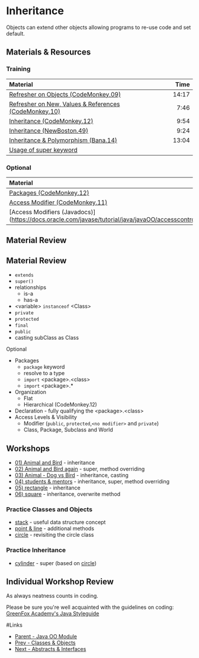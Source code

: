 # Inheritance
Objects can extend other objects allowing programs to re-use code and set default.

## Materials & Resources

### Training
| Material | Time |
|:-------- |-----:|
|[Refresher on Objects (CodeMonkey.09)](https://youtu.be/ZpBtDTCgalw)|14:17|
|[Refresher on New, Values &amp; References (CodeMonkey.10)](https://youtu.be/eRfvgSvf-mM)|7:46|
|[Inheritance (CodeMonkey.12)](https://www.youtube.com/watch?v=gQTzUpqeLH4)|9:54|
|[Inheritance (NewBoston.49)](https://www.youtube.com/watch?v=9JpNY-XAseg)|9:24|
|[Inheritance & Polymorphism (Bana.14)](https://www.youtube.com/watch?v=Lsdaztp3_lw)|13:04|
|[Usage of super keyword](http://www.javatpoint.com/super-keyword)||


### Optional
| Material | Time |
|:-------- |-----:|
|[Packages (CodeMonkey.12)](https://www.youtube.com/watch?v=l5SviD48vOQ)|
|[Access Modifier (CodeMonkey.11)](https://www.youtube.com/watch?v=ePj64t65G40)|5:04|
|[Access Modifiers (Javadocs)] (https://docs.oracle.com/javase/tutorial/java/javaOO/accesscontrol.html)||

## Material Review
## Material Review
- `extends`
- `super()`
- relationships
  - is-a 
  - has-a 
- &lt;variable&gt; `instanceof` &lt;Class&gt;
- `private`
- `protected`
- `final`
- `public`
- casting subClass as Class

Optional
- Packages
  -  `package` keyword
  - resolve to a type 
  - `import` &lt;package&gt;.&lt;class&gt;
  - `import` &lt;package&gt;.*
- Organization
  - Flat
  - Hierarchical (CodeMonkey.12)
- Declaration - fully qualifying the &lt;package&gt;.&lt;class&gt;
- Access Levels &amp; Visibility
  - Modifier (`public`, `protected`,`<no modifier>` and `private`)
  - Class, Package, Subclass and World


## Workshops
- [01) Animal and Bird](workshop/Workshop01.md) - inheritance
- [02) Animal and Bird again](workshop/Workshop02.md) - super, method overriding
- [03) Animal - Dog vs Bird](workshop/Workshop03.md) - inheritance, casting
- [04) students & mentors](workshop/Workshop04.md) - inheritance, super, method overriding
- [05) rectangle](workshop/Workshop05.md) - inheritance
- [06) square](workshop/Workshop06.md) - inheritance, overwrite method

### Practice Classes and Objects
- [stack](workshop/stack.md) - useful data structure concept
- [point &amp; line](workshop/pointandline.md) - additional methods
- [circle](workshop/circle.md) - revisiting the circle class

### Practice Inheritance
- [cylinder](workshop/cylinder.md) - super (based on [circle](workshop/circle.md))


## Individual Workshop Review
As always neatness counts in coding.

Please be sure you're well acquainted with the guidelines on coding: [GreenFox Academy's Java Styleguide](../../styleguide/java.md)


#Links
- [Parent - Java OO Module](../README.md)
- [Prev - Classes &amp; Objects](../1-objects-and-classes/README.md)
- [Next - Abstracts &amp; Interfaces](../3-abstracts-and-interfaces/README.md)
